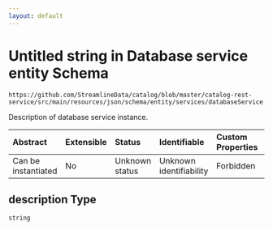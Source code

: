 ```yaml
---
layout: default
---
```


# Untitled string in Database service entity Schema

```text
https://github.com/StreamlineData/catalog/blob/master/catalog-rest-service/src/main/resources/json/schema/entity/services/databaseService.json#/properties/description
```

Description of database service instance.

| Abstract | Extensible | Status | Identifiable | Custom Properties | Additional Properties | Access Restrictions | Defined In |
| :--- | :--- | :--- | :--- | :--- | :--- | :--- | :--- |
| Can be instantiated | No | Unknown status | Unknown identifiability | Forbidden | Allowed | none | [databaseService.json\*](https://github.com/parthp2107/JsonMd/tree/7c007d55cf8a594dae64d75ff2874e8f1bc91e95/databaseService.md) |

## description Type

`string`

